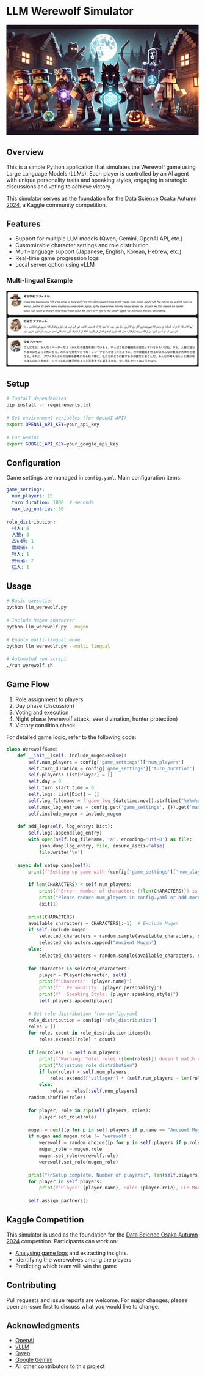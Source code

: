 # LLM Werewolf Simulator

![LLM Werewolf](llm_werewolf.jpeg)

## Overview

This is a simple Python application that simulates the Werewolf game using Large Language Models (LLMs). Each player is controlled by an AI agent with unique personality traits and speaking styles, engaging in strategic discussions and voting to achieve victory.

This simulator serves as the foundation for the [Data Science Osaka Autumn 2024](https://www.kaggle.com/competitions/data-science-osaka-autumn-2024), a Kaggle community competition.

## Features

- Support for multiple LLM models (Qwen, Gemini, OpenAI API, etc.)
- Customizable character settings and role distribution
- Multi-language support (Japanese, English, Korean, Hebrew, etc.)
- Real-time game progression logs
- Local server option using vLLM

### Multi-lingual Example

![Multi-lingual Log Visualization](multi-lingual-log.png)

## Setup
```bash
# Install dependencies
pip install -r requirements.txt

# Set environment variables (for OpenAI API)
export OPENAI_API_KEY=your_api_key

# For Gemini
export GOOGLE_API_KEY=your_google_api_key
```

## Configuration

Game settings are managed in `config.yaml`. Main configuration items:

```yaml
game_settings:
  num_players: 15
  turn_duration: 1800  # seconds
  max_log_entries: 50

role_distribution:
  村人: 6
  人狼: 3
  占い師: 1
  霊能者: 1
  狩人: 1
  共有者: 2
  狂人: 1
```

## Usage

```bash
# Basic execution
python llm_werewolf.py

# Include Mugen character
python llm_werewolf.py --mugen

# Enable multi-lingual mode
python llm_werewolf.py --multi_lingual

# Automated run script
./run_werewolf.sh
```

## Game Flow

1. Role assignment to players
2. Day phase (discussion)
3. Voting and execution
4. Night phase (werewolf attack, seer divination, hunter protection)
5. Victory condition check

For detailed game logic, refer to the following code:

```python
class WerewolfGame:
    def __init__(self, include_mugen=False):
        self.num_players = config['game_settings']['num_players']
        self.turn_duration = config['game_settings']['turn_duration']
        self.players: List[Player] = []
        self.day = 0
        self.turn_start_time = 0
        self.logs: List[Dict] = []
        self.log_filename = f'game_log_{datetime.now().strftime("%Y%m%d_%H%M%S")}.jsonl'
        self.max_log_entries = config.get('game_settings', {}).get('max_log_entries', 50)
        self.include_mugen = include_mugen

    def add_log(self, log_entry: Dict):
        self.logs.append(log_entry)
        with open(self.log_filename, 'a', encoding='utf-8') as file:
            json.dump(log_entry, file, ensure_ascii=False)
            file.write('\n')

    async def setup_game(self):
        print(f"Setting up game with {config['game_settings']['num_players']} players")

        if len(CHARACTERS) < self.num_players:
            print(f"Error: Number of characters ({len(CHARACTERS)}) is less than number of players ({self.num_players})")
            print("Please reduce num_players in config.yaml or add more characters to CHARACTERS list")
            exit(1)

        print(CHARACTERS)
        available_characters = CHARACTERS[:-1]  # Exclude Mugen
        if self.include_mugen:
            selected_characters = random.sample(available_characters, self.num_players - 1)
            selected_characters.append("Ancient Mugen")
        else:
            selected_characters = random.sample(available_characters, self.num_players)

        for character in selected_characters:
            player = Player(character, self)
            print(f"Character: {player.name}")
            print(f"  Personality: {player.personality}")
            print(f"  Speaking Style: {player.speaking_style}")
            self.players.append(player)

        # Get role distribution from config.yaml
        role_distribution = config['role_distribution']
        roles = []
        for role, count in role_distribution.items():
            roles.extend([role] * count)

        if len(roles) != self.num_players:
            print(f"Warning: Total roles ({len(roles)}) doesn't match number of players ({self.num_players})")
            print("Adjusting role distribution")
            if len(roles) < self.num_players:
                roles.extend(['villager'] * (self.num_players - len(roles)))
            else:
                roles = roles[:self.num_players]
        random.shuffle(roles)

        for player, role in zip(self.players, roles):
            player.set_role(role)

        mugen = next((p for p in self.players if p.name == "Ancient Mugen"), None)
        if mugen and mugen.role != 'werewolf':
            werewolf = random.choice([p for p in self.players if p.role == 'werewolf'])
            mugen_role = mugen.role
            mugen.set_role(werewolf.role)
            werewolf.set_role(mugen_role)

        print("\nSetup complete. Number of players:", len(self.players))
        for player in self.players:
            print(f"Player: {player.name}, Role: {player.role}, LLM Model: {player.llm_model}, LLM URL: {player.llm_url}")

        self.assign_partners()
```

## Kaggle Competition

This simulator is used as the foundation for the [Data Science Osaka Autumn 2024](https://www.kaggle.com/competitions/data-science-osaka-autumn-2024) competition. Participants can work on:

- [Analysing game logs](https://www.kaggle.com/code/nejumi/sample-visualizer-for-dsoa2024) and extracting insights.
- Identifying the werewolves among the players
- Predicting which team will win the game

## Contributing

Pull requests and issue reports are welcome. For major changes, please open an issue first to discuss what you would like to change.

## Acknowledgments

- [OpenAI](https://github.com/openai/openai-python)
- [vLLM](https://github.com/vllm-project/vllm)
- [Qwen](https://github.com/QwenLM/Qwen)
- [Google Gemini](https://deepmind.google/technologies/gemini/)
- All other contributors to this project
